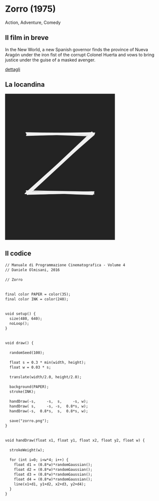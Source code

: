 # Zorro (1975)

Action, Adventure, Comedy

## Il film in breve
In the New World, a new Spanish governor finds the province of Nueva Aragón under the iron fist of the corrupt Colonel Huerta and vows to bring justice under the guise of a masked avenger.

[dettagli](https://www.imdb.com/title/tt0072448/)

## La locandina
<img src="zorro.png"  width="360px" title="Zorro">


## Il codice
```processing
// Manuale di Programmazione Cinematografica - Volume 4
// Daniele Olmisani, 2016

// Zorro


final color PAPER = color(35);
final color INK = color(240);


void setup() { 
  size(480, 640);
  noLoop();
}


void draw() {
  
  randomSeed(100);
  
  float s = 0.3 * min(width, height);
  float w = 0.03 * s;
  
  translate(width/2.0, height/2.0);
  
  background(PAPER);
  stroke(INK);
  
  handDraw(-s,     -s,  s,     -s, w);
  handDraw( s,     -s, -s,  0.8*s, w);
  handDraw(-s,  0.8*s,  s,  0.8*s, w);
  
  save("zorro.png");
}


void handDraw(float x1, float y1, float x2, float y2, float w) {
  
  strokeWeight(w);
  
  for (int i=0; i<w*4; i++) {
    float d1 = (0.8*w)*randomGaussian();
    float d2 = (0.8*w)*randomGaussian();
    float d3 = (0.8*w)*randomGaussian();
    float d4 = (0.8*w)*randomGaussian();
    line(x1+d1, y1+d2, x2+d3, y2+d4);
  } 
}
```
